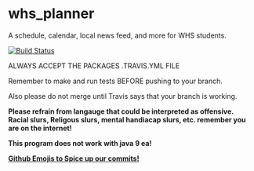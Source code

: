 # whs_planner
A schedule, calendar, local news feed, and more for WHS students.

[![Build Status](https://travis-ci.org/s0urc3d3v3l0pm3nt/whs_planner.svg?branch=master)](https://travis-ci.org/s0urc3d3v3l0pm3nt/whs_planner)

ALWAYS ACCEPT THE PACKAGES .TRAVIS.YML FILE

Remember to make and run tests BEFORE pushing to your branch.

Also please do not merge until Travis says that your branch is working.

**Please refrain from langauge that could be interpreted as offensive.  Racial slurs, Religous slurs, mental handiacap slurs, etc.  remember you are on the internet!**

**This program does not work with java 9 ea!**

[**Github Emojis to Spice up our commits!**](http://www.webpagefx.com/tools/emoji-cheat-sheet/)
